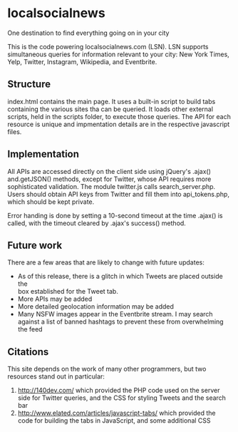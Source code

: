 # localsocialnews
One destination to find everything going on in your city

This is the code powering localsocialnews.com (LSN). LSN supports simultaneous queries for information relevant to your city: New York Times, Yelp, Twitter, Instagram, Wikipedia, and Eventbrite.

## Structure

index.html contains the main page. It uses a built-in script to build tabs containing the various sites tha can be queried. It loads other external scripts, held in the scripts folder, to execute those queries. The API for each resource is unique and impmentation details are in the respective javascript files.

## Implementation

All APIs are accessed directly on the client side using jQuery's .ajax() and.getJSON() methods, except for Twitter, whose API requires more sophisticated validation. The module twitter.js calls search_server.php. Users should obtain API keys from Twitter and fill them into api_tokens.php, which should be kept private.

Error handing is done by setting a 10-second timeout at the time .ajax() is called, with the timeout cleared by .ajax's success() method. 

## Future work

There are a few areas that are likely to change with future updates:
- As of this release, there is a glitch in which Tweets are placed outside the <div> box established for the Tweet tab.
- More APIs may be added
- More detailed geolocation information may be added
- Many NSFW images appear in the Eventbrite stream. I may search against a list of banned hashtags to prevent these from overwhelming the feed

## Citations

This site depends on the work of many other programmers, but two resources stand out in particular:
1) http://140dev.com/ which provided the PHP code used on the server side for Twitter queries, and the CSS for styling Tweets and the search bar
2) http://www.elated.com/articles/javascript-tabs/ which provided the code for building the tabs in JavaScript, and some additional CSS
